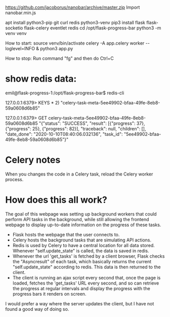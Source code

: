 https://github.com/jacoborus/nanobar/archive/master.zip
Import nanobar.min.js

apt install python3-pip git curl redis python3-venv
pip3 install flask flask-socketio flask-celery eventlet redis
cd /opt/flask-progress-bar
python3 -m venv venv

How to start:
source venv/bin/activate
celery -A app.celery worker --loglevel=INFO &
python3 app.py

How to stop:
Run command "fg" and then do Ctrl+C

# show redis data:
emil@flask-progress-1:/opt/flask-progress-bar$ redis-cli

127.0.0.1:6379> KEYS *
2) "celery-task-meta-5ee49902-bfaa-49fe-8eb8-59a0608d6b85"

127.0.0.1:6379> GET celery-task-meta-5ee49902-bfaa-49fe-8eb8-59a0608d6b85
"{\"status\": \"SUCCESS\", \"result\": [{\"progress\": 37}, {\"progress\": 25}, {\"progress\": 82}], \"traceback\": null, \"children\": [], \"date_done\": \"2020-10-10T08:40:06.032136\", \"task_id\": \"5ee49902-bfaa-49fe-8eb8-59a0608d6b85\"}"

# Celery notes
When you changes the code in a Celery task, reload the Celery worker process.

# How does this all work?
The goal of this webpage was setting up background workers that could perform API tasks in the background, while still allowing the frontend webpage to display up-to-date information on the progress of these tasks.

- Flask hosts the webpage that the user connects to.
- Celery hosts the background tasks that are simulating API actions.
- Redis is used by Celery to have a central location for all data stored. Whenever "self.update_state" is called, the data is saved in redis.
- Whenever the url 'get_tasks' is fetched by a client browser, Flask checks the "Asyncresult" of each task, which basically returns the current "self.update_state" according to redis. This data is then returned to the client.
- The client is running an ajax script every second that, once the page is loaded, fetches the 'get_tasks' URL every second, and so can retrieve the progress at regular intervals and display the progress with the progress bars it renders on screen.

I would prefer a way where the server updates the client, but I have not found a good way of doing so. 